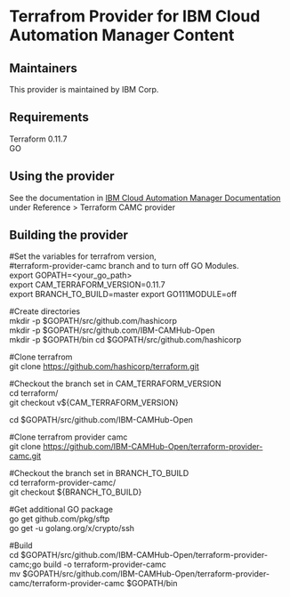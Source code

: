 # Terrafrom Provider for IBM Cloud Automation Manager Content

## Maintainers

This provider is maintained by IBM Corp. 

## Requirements

Terraform 0.11.7  
GO

## Using the provider

See the documentation in [IBM Cloud Automation Manager Documentation](https://www.ibm.com/support/knowledgecenter/en/SS2L37/product_welcome_cloud_automation_manager.html)
under Reference > Terraform CAMC provider

## Building the provider

  #Set the variables for terrafrom version,   
  #terraform-provider-camc branch and to turn off GO Modules.  
  export GOPATH=<your_go_path>  
  export CAM_TERRAFORM_VERSION=0.11.7  
  export BRANCH_TO_BUILD=master
  export GO111MODULE=off  
  
  #Create directories  
  mkdir -p $GOPATH/src/github.com/hashicorp  
  mkdir -p $GOPATH/src/github.com/IBM-CAMHub-Open  
  mkdir -p $GOPATH/bin 
  cd $GOPATH/src/github.com/hashicorp
  
  #Clone terrafrom  
  git clone https://github.com/hashicorp/terraform.git
  
  #Checkout the branch set in CAM_TERRAFORM_VERSION  
  cd terraform/  
  git checkout v${CAM_TERRAFORM_VERSION}  
  
  cd $GOPATH/src/github.com/IBM-CAMHub-Open
  
  #Clone terrafrom provider camc  
  git clone https://github.com/IBM-CAMHub-Open/terraform-provider-camc.git  
  
  #Checkout the branch set in BRANCH_TO_BUILD  
  cd terraform-provider-camc/   
  git checkout ${BRANCH_TO_BUILD}  
  
  #Get additional GO package  
  go get github.com/pkg/sftp  
  go get -u golang.org/x/crypto/ssh  
  
  #Build  
  cd $GOPATH/src/github.com/IBM-CAMHub-Open/terraform-provider-camc;go build -o terraform-provider-camc  
  mv $GOPATH/src/github.com/IBM-CAMHub-Open/terraform-provider-camc/terraform-provider-camc $GOPATH/bin  


